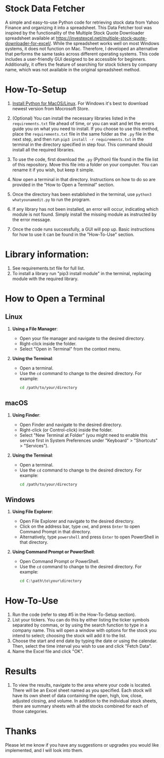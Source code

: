 # Stock Data Fetcher
A simple and easy-to-use Python code for retrieving stock data from Yahoo Finance and organizing it into a spreadsheet. This Data Fetcher tool was inspired by the functionality of the Multiple Stock Quote Downloader spreadsheet available at https://investexcel.net/multiple-stock-quote-downloader-for-excel/. While the spreadsheet works well on most Windows systems, it does not function on Mac. Therefore, I developed an alternative that performs the same tasks across different operating systems. This code includes a user-friendly GUI designed to be accessible for beginners. Additionally, it offers the feature of searching for stock tickers by company name, which was not available in the original spreadsheet method.

# How-To-Setup

1. [Install Python for MacOS/Linux](https://www.python.org/downloads/). For Windows it's best to download newest version from Mocrosoft Store.

2. (Optional) You can install the necessary libraries listed in the `requirements.txt` file ahead of time, or you can wait and let the errors guide you on what you need to install. If you choose to use this method, place the `requirements.txt` file in the same folder as the `.py` file in the next step, and then run `pip3 install -r requirements.txt` in the terminal in the directory specified in step four. This command should install all the required libraries.

3. To use the code, first download the `.py` (Python) file found in the file list of this repository. Move this file into a folder on your computer. You can rename it if you wish, but keep it simple.

4. Now open a terminal in that directory. Instructions on how to do so are provided in the "How to Open a Terminal" section.

5. Once the directory has been established in the terminal, use `python3 whatyounamedit.py` to run the program.

6. If any library has not been installed, an error will occur, indicating which module is not found. Simply install the missing module as instructed by the error message.

7. Once the code runs successfully, a GUI will pop up. Basic instructions for how to use it can be found in the "How-To-Use" section. 

# Library information:
1. See requirements.txt file for full list.
2. To install a library run "pip3 install module" in the terminal, replacing module with the required library.

# How to Open a Terminal 

## Linux
1. **Using a File Manager**:
   - Open your file manager and navigate to the desired directory.
   - Right-click inside the folder.
   - Select "Open in Terminal" from the context menu.

2. **Using the Terminal**:
   - Open a terminal.
   - Use the `cd` command to change to the desired directory. For example:
     ```bash
     cd /path/to/your/directory
     ```

## macOS
1. **Using Finder**:
   - Open Finder and navigate to the desired directory.
   - Right-click (or Control-click) inside the folder.
   - Select "New Terminal at Folder" (you might need to enable this service first in System Preferences under "Keyboard" > "Shortcuts" > "Services").

2. **Using the Terminal**:
   - Open a terminal.
   - Use the `cd` command to change to the desired directory. For example:
     ```bash
     cd /path/to/your/directory
     ```

## Windows
1. **Using File Explorer**:
   - Open File Explorer and navigate to the desired directory.
   - Click on the address bar, type `cmd`, and press `Enter` to open Command Prompt in that directory.
   - Alternatively, type `powershell` and press `Enter` to open PowerShell in that directory.

2. **Using Command Prompt or PowerShell**:
   - Open Command Prompt or PowerShell.
   - Use the `cd` command to change to the desired directory. For example:
     ```cmd
     cd C:\path\to\your\directory
     ```
# How-To-Use
1. Run the code (refer to step #5 in the How-To-Setup section).
2. List your tickers. You can do this by either listing the ticker symbols separated by commas, or by using the search function to type in a company name. This will open a window with options for the stock you intend to select; choosing the stock will add it to the list.
3. Choose the start and end date by typing the date or using the calendar. Then, select the time interval you wish to use and click "Fetch Data".
4. Name the Excel file and click "OK".

# Results
1. To view the results, navigate to the area where your code is located. There will be an Excel sheet named as you specified. Each stock will have its own sheet of data containing the open, high, low, close, adjusted closing, and volume. In addition to the individual stock sheets, there are summary sheets with all the stocks combined for each of those categories.

# Thanks
Please let me know if you have any suggestions or upgrades you would like implemented, and I will look into them.
